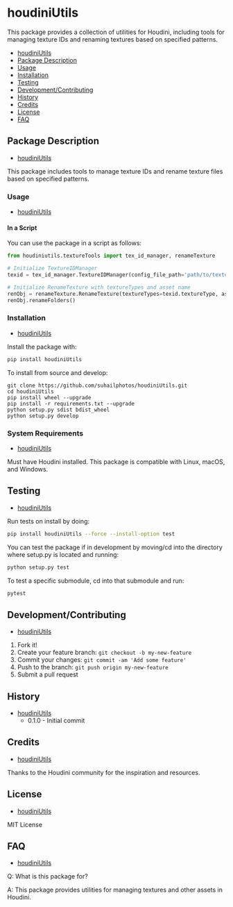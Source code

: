 # houdiniUtils

This package provides a collection of utilities for Houdini, including tools for managing texture IDs and renaming textures based on specified patterns.

* [houdiniUtils](#houdiniUtils)
* [Package Description](#package-description)
* [Usage](#usage)
* [Installation](#installation)
* [Testing](#testing)
* [Development/Contributing](#developmentcontributing)
* [History](#history)
* [Credits](#credits)
* [License](#license)
* [FAQ](#faq)

## Package Description
* [houdiniUtils](#houdiniUtils)

This package includes tools to manage texture IDs and rename texture files based on specified patterns.

### Usage
* [houdiniUtils](#houdiniUtils)

#### In a Script
You can use the package in a script as follows:

```python
from houdiniutils.textureTools import tex_id_manager, renameTexture

# Initialize TextureIDManager
texid = tex_id_manager.TextureIDManager(config_file_path='path/to/textureID.json')

# Initialize RenameTexture with textureTypes and asset name
renObj = renameTexture.RenameTexture(textureTypes=texid.textureType, asset_name=texid.asset_name)
renObj.renameFolders()
```

### Installation
* [houdiniUtils](#houdiniUtils)

Install the package with:
```bash
pip install houdiniUtils
```

To install from source and develop:
```
git clone https://github.com/suhailphotos/houdiniUtils.git
cd houdiniUtils
pip install wheel --upgrade
pip install -r requirements.txt --upgrade
python setup.py sdist bdist_wheel
python setup.py develop
```

### System Requirements
* [houdiniUtils](#houdiniUtils)

Must have Houdini installed. This package is compatible with Linux, macOS, and Windows.

## Testing
* [houdiniUtils](#houdiniUtils)

Run tests on install by doing:
```bash
pip install houdiniUtils --force --install-option test
```

You can test the package if in development by moving/cd into the directory where setup.py is located and running:
```bash
python setup.py test
```

To test a specific submodule, cd into that submodule and run:
```bash
pytest
```

## Development/Contributing
* [houdiniUtils](#houdiniUtils)

1. Fork it!
2. Create your feature branch: `git checkout -b my-new-feature`
3. Commit your changes: `git commit -am 'Add some feature'`
4. Push to the branch: `git push origin my-new-feature`
5. Submit a pull request

## History
* [houdiniUtils](#houdiniUtils)
   * 0.1.0 - Initial commit

## Credits
* [houdiniUtils](#houdiniUtils)

Thanks to the Houdini community for the inspiration and resources.

## License
* [houdiniUtils](#houdiniUtils)

MIT License

## FAQ
* [houdiniUtils](#houdiniUtils)

Q: What is this package for?

A: This package provides utilities for managing textures and other assets in Houdini.

